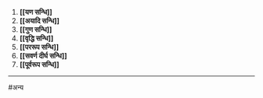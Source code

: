 1. **[[यण सन्धि]]**
2. **[[अयादि सन्धि]]**
3. **[[गुण सन्धि]]**
4. **[[वृद्धि सन्धि]]**
5. **[[पररूप सन्धि]]**
6. **[[सवर्ण दीर्घ सन्धि]]**
7. **[[पूर्वरूप सन्धि]]**

---

#अन्य